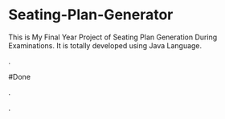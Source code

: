 # Seating-Plan-Generator

This is My Final Year Project of Seating Plan Generation During Examinations. It is totally developed using Java Language.












































































































































































.





















































#Done










































































































.




































































































































































































































































































































































































































































































.







































